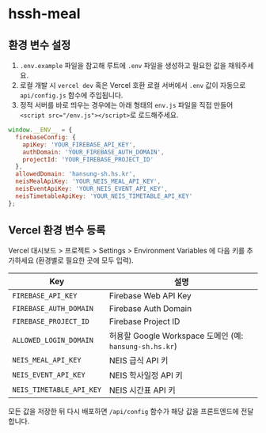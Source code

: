 # hssh-meal

## 환경 변수 설정

1. `.env.example` 파일을 참고해 루트에 `.env` 파일을 생성하고 필요한 값을 채워주세요.
2. 로컬 개발 시 `vercel dev` 혹은 Vercel 호환 로컬 서버에서 `.env` 값이 자동으로 `api/config.js` 함수에 주입됩니다.
3. 정적 서버를 바로 띄우는 경우에는 아래 형태의 `env.js` 파일을 직접 만들어 `<script src="/env.js"></script>`로 로드해주세요.

```javascript
window.__ENV__ = {
  firebaseConfig: {
    apiKey: 'YOUR_FIREBASE_API_KEY',
    authDomain: 'YOUR_FIREBASE_AUTH_DOMAIN',
    projectId: 'YOUR_FIREBASE_PROJECT_ID'
  },
  allowedDomain: 'hansung-sh.hs.kr',
  neisMealApiKey: 'YOUR_NEIS_MEAL_API_KEY',
  neisEventApiKey: 'YOUR_NEIS_EVENT_API_KEY',
  neisTimetableApiKey: 'YOUR_NEIS_TIMETABLE_API_KEY'
};
```

## Vercel 환경 변수 등록

Vercel 대시보드 > 프로젝트 > Settings > Environment Variables 에 다음 키를 추가하세요 (환경별로 필요한 곳에 모두 입력).

| Key | 설명 |
| --- | --- |
| `FIREBASE_API_KEY` | Firebase Web API Key |
| `FIREBASE_AUTH_DOMAIN` | Firebase Auth Domain |
| `FIREBASE_PROJECT_ID` | Firebase Project ID |
| `ALLOWED_LOGIN_DOMAIN` | 허용할 Google Workspace 도메인 (예: `hansung-sh.hs.kr`) |
| `NEIS_MEAL_API_KEY` | NEIS 급식 API 키 |
| `NEIS_EVENT_API_KEY` | NEIS 학사일정 API 키 |
| `NEIS_TIMETABLE_API_KEY` | NEIS 시간표 API 키 |

모든 값을 저장한 뒤 다시 배포하면 `/api/config` 함수가 해당 값을 프론트엔드에 전달합니다.
